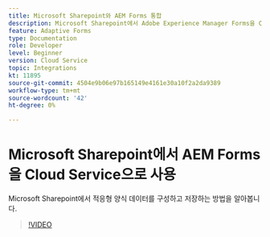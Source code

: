 ```yaml
---
title: Microsoft Sharepoint와 AEM Forms 통합
description: Microsoft Sharepoint에서 Adobe Experience Manager Forms을 Cloud Service 제출 데이터로 저장하는 방법을 알아봅니다
feature: Adaptive Forms
type: Documentation
role: Developer
level: Beginner
version: Cloud Service
topic: Integrations
kt: 11895
source-git-commit: 4504e9b06e97b165149e4161e30a10f2a2da9389
workflow-type: tm+mt
source-wordcount: '42'
ht-degree: 0%

---
```


# Microsoft Sharepoint에서 AEM Forms을 Cloud Service으로 사용

Microsoft Sharepoint에서 적응형 양식 데이터를 구성하고 저장하는 방법을 알아봅니다.

>[!VIDEO](https://video.tv.adobe.com/v/3415793/?quality=12&learn=on)
